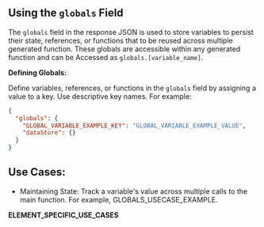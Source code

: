 ## Using the `globals` Field

The `globals` field in the response JSON is used to store variables to persist their state, references, or functions that to be reused across multiple generated function. These globals are accessible within any generated function and can be Accessed as `globals.[variable_name]`.

**Defining Globals:**

Define variables, references, or functions in the `globals` field by assigning a value to a key. Use descriptive key names. For example:

```json
{
  "globals": {
    "GLOBAL_VARIABLE_EXAMPLE_KEY": "GLOBAL_VARIABLE_EXAMPLE_VALUE",
    "dataStore": {}
  }
}
```

## Use Cases:

- Maintaining State: Track a variable's value across multiple calls to the main function. For example, GLOBALS_USECASE_EXAMPLE.

**ELEMENT_SPECIFIC_USE_CASES**
